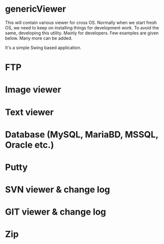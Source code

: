 # genericViewer
This will contain various viewer for cross OS. Normally when we start fresh OS, we need to keep on installing things for development work. To avoid the same, developing this utility. Mainly for developers. Few examples are given below. Many more can be added.

It's a simple Swing based application.

# FTP
# Image viewer
# Text viewer
# Database (MySQL, MariaBD, MSSQL, Oracle etc.)
# Putty
# SVN viewer & change log
# GIT viewer & change log
# Zip
